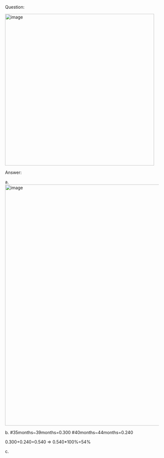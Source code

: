Question:

<img width="488" height="497" alt="image" src="https://github.com/user-attachments/assets/2e9f50c6-b56f-41f6-bc7d-91d738dc56a1" />


Answer:

a.
<img width="1390" height="790" alt="image" src="https://github.com/user-attachments/assets/48f81c4c-26a7-476c-ab4c-aae5c814166e" />

b.
#35months~39months=0.300
#40months~44months=0.240

0.300+0.240=0.540 => 0.540*100%=54%

c.

